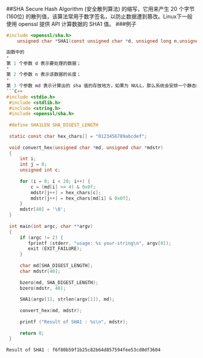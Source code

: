 ##SHA
Secure Hash Algorithm (安全散列算法) 的缩写，它用来产生 20 个字节 (160位) 的散列值，该算法常用于数字签名，以防止数据遭到篡改。Linux下一般使用 openssl 提供 API 计算数据的 SHA1 值。
###例子
```C
#include <openssl/sha.h>
    unsigned char *SHA1(const unsigned char *d, unsigned long n,unsigned char *md);```

函数中的
* 
第 1 个参数 d 表示要处理的数据；
* 
第 2 个参数 n 表示该数据的长度；
* 
第 3 个参数 md 表示计算出的 sha 值的存放地方，如果为 NULL，那么系统会安排一个静态缓冲区对其存储。
```C++
#include <stdio.h>
 #include <stdlib.h>
 #include <string.h>
 #include <openssl/sha.h>
  
 #define SHA1LEN SHA_DIGEST_LENGTH
  
 static const char hex_chars[] = "0123456789abcdef";
   
 void convert_hex(unsigned char *md, unsigned char *mdstr)
 {
     int i;
     int j = 0;
     unsigned int c;
   
     for (i = 0; i < 20; i++) {
         c = (md[i] >> 4) & 0x0f;
         mdstr[j++] = hex_chars[c];
         mdstr[j++] = hex_chars[md[i] & 0x0f];
     }
     mdstr[40] = '\0';
 }
  
 int main(int argc, char **argv)
 {
     if (argc != 2) {
        fprintf (stderr, "usage: %s your-string\n", argv[0]);
        exit (EXIT_FAILURE);
     }
      
     char md[SHA_DIGEST_LENGTH];
     char mdstr[40];
  
     bzero(md, SHA_DIGEST_LENGTH);
     bzero(mdstr, 40);
      
     SHA1(argv[1], strlen(argv[1]), md);
  
     convert_hex(md, mdstr);
  
     printf ("Result of SHA1 : %s\n", mdstr);
  
     return 0;
 }
 
Result of SHA1 : f6f80b59f1b25c82b64d857594fee53cd0df3604
```